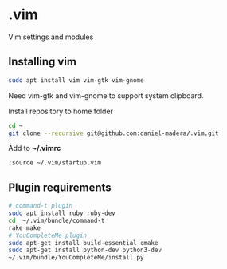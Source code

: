 # .vim
Vim settings and modules

## Installing vim
```bash
sudo apt install vim vim-gtk vim-gnome
```
Need vim-gtk and vim-gnome to support system clipboard.

Install repository to home folder
```bash
cd ~
git clone --recursive git@github.com:daniel-madera/.vim.git
```

Add to **~/.vimrc**
```vim
:source ~/.vim/startup.vim
```

## Plugin requirements
```bash
# command-t plugin
sudo apt install ruby ruby-dev
cd  ~/.vim/bundle/command-t
rake make
# YouCompleteMe plugin
sudo apt-get install build-essential cmake
sudo apt-get install python-dev python3-dev
~/.vim/bundle/YouCompleteMe/install.py
```
